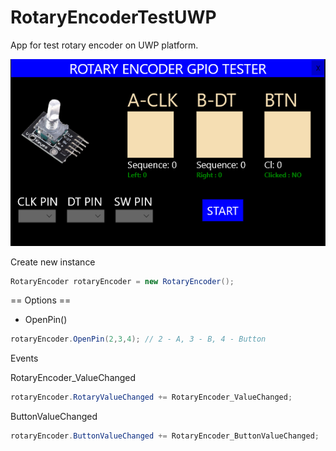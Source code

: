 # RotaryEncoderTestUWP
App for test rotary encoder on UWP platform.

![Freelancer Preview](https://github.com/Lukaszm328/RotaryEncoderTestUWP/blob/master/RotaryEncoderTestUWP/Assets/EncoderTest.png?raw=true)

Create new instance
```csharp
RotaryEncoder rotaryEncoder = new RotaryEncoder();
```
== Options ==
- OpenPin()
```csharp
rotaryEncoder.OpenPin(2,3,4); // 2 - A, 3 - B, 4 - Button
```

Events

RotaryEncoder_ValueChanged
```csharp
rotaryEncoder.RotaryValueChanged += RotaryEncoder_ValueChanged;
```

ButtonValueChanged
```csharp
rotaryEncoder.ButtonValueChanged += RotaryEncoder_ButtonValueChanged;
```

